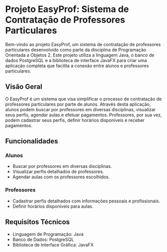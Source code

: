 # Projeto EasyProf: Sistema de Contratação de Professores Particulares

Bem-vindo ao projeto EasyProf, um sistema de contratação de professores particulares desenvolvido como parte da disciplina de Programação Orientada a Objetos 2. Este projeto utiliza a linguagem Java, o banco de dados PostgreSQL e a biblioteca de interface JavaFX para criar uma aplicação completa que facilita a conexão entre alunos e professores particulares.

## Visão Geral

O EasyProf é um sistema que visa simplificar o processo de contratação de professores particulares por parte de alunos. Através desta aplicação, alunos podem buscar por professores em diversas disciplinas, visualizar seus perfis, agendar aulas e efetuar pagamentos. Professores, por sua vez, podem cadastrar seus perfis, definir horários disponíveis e receber pagamentos.

## Funcionalidades

### Alunos

- Buscar por professores em diversas disciplinas.
- Visualizar perfis detalhados de professores.
- Agendar aulas com os professores escolhidos.

### Professores

- Cadastrar perfis detalhados com informações pessoais e profissionais.
- Definir horários disponíveis para aulas.

## Requisitos Técnicos

- Linguagem de Programação: Java
- Banco de Dados: PostgreSQL
- Biblioteca de Interface Gráfica: JavaFX

